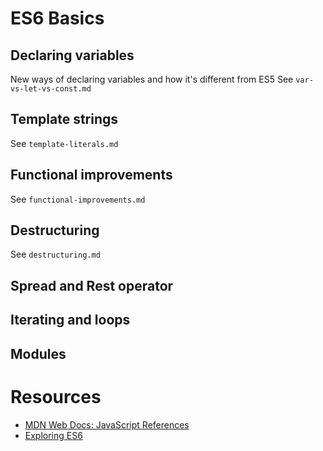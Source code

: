 # ES6 Basics
<!-- TODO: Put this in GitBook -->

## Declaring variables
New ways of declaring variables and how it's different from ES5
See `var-vs-let-vs-const.md`

## Template strings
See `template-literals.md`

## Functional improvements
See `functional-improvements.md`


## Destructuring
See `destructuring.md`


## Spread and Rest operator
<!-- From .apply() to spread -->
<!-- From .concat to spread -->
<!-- https://github.com/sebmarkbage/ecmascript-rest-spread -->

## Iterating and loops
<!-- map, find, filter, some, every, for .. of -->
<!-- generator, iterator, yield -->


## Modules
<!-- http://exploringjs.com/es6/ch_modules.html -->
<!-- solves global scope previously handled with closure patterns -->


# Resources
- [MDN Web Docs: JavaScript References](https://developer.mozilla.org/nl/docs/Web/JavaScript)
- [Exploring ES6](http://exploringjs.com/es6/)
